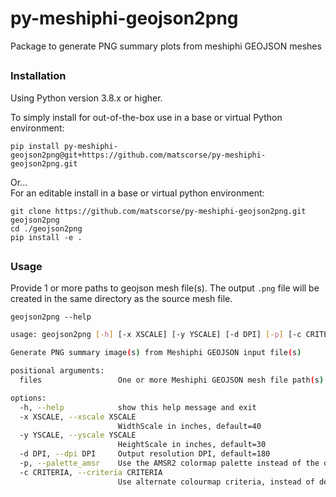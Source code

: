 # py-meshiphi-geojson2png
Package to generate PNG summary plots from meshiphi GEOJSON meshes

##  

### Installation
Using Python version 3.8.x or higher.  
  
To simply install for out-of-the-box use in a base or virtual Python environment:
```
pip install py-meshiphi-geojson2png@git+https://github.com/matscorse/py-meshiphi-geojson2png.git
```
Or...  
For an editable install in a base or virtual python environment:  
```
git clone https://github.com/matscorse/py-meshiphi-geojson2png.git geojson2png
cd ./geojson2png
pip install -e .
```  

##  

### Usage
Provide 1 or more paths to geojson mesh file(s). The output `.png` file will be created in the same directory as the source mesh file.  
  
`geojson2png --help`  
```bash
usage: geojson2png [-h] [-x XSCALE] [-y YSCALE] [-d DPI] [-p] [-c CRITERIA] files [files ...]

Generate PNG summary image(s) from Meshiphi GEOJSON input file(s)

positional arguments:
  files                 One or more Meshiphi GEOJSON mesh file path(s)

options:
  -h, --help            show this help message and exit
  -x XSCALE, --xscale XSCALE
                        WidthScale in inches, default=40
  -y YSCALE, --yscale YSCALE
                        HeightScale in inches, default=30
  -d DPI, --dpi DPI     Output resolution DPI, default=180
  -p, --palette_amsr    Use the AMSR2 colormap palette instead of the default
  -c CRITERIA, --criteria CRITERIA
                        Use alternate colourmap criteria, instead of default SIC
```
